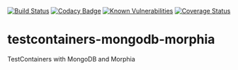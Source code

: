 [![Build Status](https://travis-ci.com/SergeyAlekseevN/testcontainers-mongodb-morphia.svg?branch=master)](https://travis-ci.com/SergeyAlekseevN/testcontainers-mongodb-morphia)
[![Codacy Badge](https://api.codacy.com/project/badge/Grade/81f6490ad8fb48bb898bda496cc80ece)](https://www.codacy.com/app/alekseev.sergey.dev/testcontainers-mongodb-morphia?utm_source=github.com&amp;utm_medium=referral&amp;utm_content=SergeyAlekseevN/testcontainers-mongodb-morphia&amp;utm_campaign=Badge_Grade)
[![Known Vulnerabilities](https://snyk.io/test/github/SergeyAlekseevN/testcontainers-mongodb-morphia/badge.svg?targetFile=pom.xml)](https://snyk.io/test/github/SergeyAlekseevN/testcontainers-mongodb-morphia?targetFile=pom.xml)
[![Coverage Status](https://coveralls.io/repos/github/SergeyAlekseevN/testcontainers-mongodb-morphia/badge.svg?branch=master)](https://coveralls.io/github/SergeyAlekseevN/testcontainers-mongodb-morphia?branch=master)
# testcontainers-mongodb-morphia
TestContainers with MongoDB and Morphia
